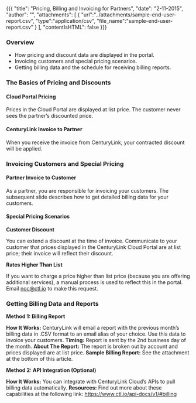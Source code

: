 {{{
  "title": "Pricing, Billing and Invoicing for Partners",
  "date": "2-11-2015",
  "author": "",
  "attachments": [
    {
      "url":"../attachments/sample-end-user-report.csv",
      "type":"application/csv",
      "file_name":"sample-end-user-report.csv"
    }
  ],
  "contentIsHTML": false
}}}

### Overview
* How pricing and discount data are displayed in the portal.
* Invoicing customers and special pricing scenarios.
* Getting billing data and the schedule for receiving billing reports.

### The Basics of Pricing and Discounts

#### Cloud Portal Pricing

Prices in the Cloud Portal are displayed at list price. The customer never sees the partner’s discounted price.

#### CenturyLink Invoice to Partner

When you receive the invoice from CenturyLink, your contracted discount will be applied.

### Invoicing Customers and Special Pricing

#### Partner Invoice to Customer

As a partner, you are responsible for invoicing your customers. The subsequent slide describes how to get detailed billing data for your customers.

#### Special Pricing Scenarios

**Customer Discount**

You can extend a discount at the time of invoice. Communicate to your customer that prices displayed in the CenturyLink Cloud Portal are at list price; their invoice will reflect their discount.

**Rates Higher Than List**

If you want to charge a price higher than list price (because you are offering additional services), a manual process is used to reflect this in the portal.  Email noc@ctl.io to make this request.

### Getting Billing Data and Reports

**Method 1: Billing Report**

**How It Works:** CenturyLink will email a report with the previous month’s billing data in .CSV format to an email alias of your choice.  Use this data to invoice your customers.
**Timing:** Report is sent by the 2nd business day of the month.
**About The Report:** The report is broken out by account and prices displayed are at list price.
**Sample Billing Report:** See the attachment at the bottom of this article.

**Method 2: API Integration (Optional)**

**How It Works:** You can integrate with CenturyLink Cloud’s APIs to pull billing data automatically.
**Resources:** Find out more about these capabilities at the following link: https://www.ctl.io/api-docs/v1/#billing
